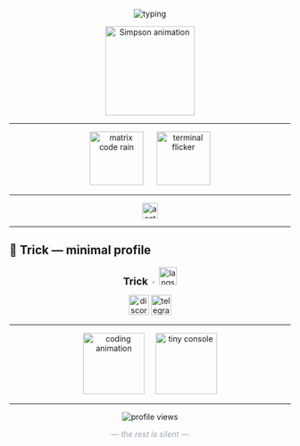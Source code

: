 <!-- ========================= -->
<!-- README for trick444 — Minimal • Animated • Hacker • Simpsons -->
<!-- ========================= -->

<p align="center">
  <!-- Big animated typing header -->
  <img src="https://readme-typing-svg.herokuapp.com?font=Fira+Code&size=36&pause=700&color=58a6ff&center=true&vCenter=true&width=760&lines=Trick;⌁;Silent%20Observer%20%7C%20Code%20in%20the%20Dark" alt="typing" />
</p>

<!-- Simpson GIF (kept as requested) -->
<p align="center">
  <img src="https://media4.giphy.com/media/4oMoIbIQrvCjm/giphy.gif" alt="Simpson animation" height="160"/>
</p>

---

<!-- Animated matrix/code band (GIFs focused on code; no dancing people) -->
<p align="center">
  <img src="https://media.giphy.com/media/3o6Zt6ML6BklcajjsA/giphy.gif" alt="matrix code rain" height="96" />
  <img width="16" />
  <img src="https://media.giphy.com/media/3oEjI6SIIHBdRxXI40/giphy.gif" alt="terminal flicker" height="96" />
</p>

---

<!-- Animated gradient / glitch bar (SVG via image service) -->
<p align="center">
  <img src="https://badgen.net/badge/–/Hacker%20Aesthetic/58a6ff?icon=terminal" alt="aesthetic bar" height="28" />
</p>

---

## 🔐 Trick — minimal profile

<p align="center">
  <strong style="font-size:18px">Trick</strong>
  &nbsp;·&nbsp;
  <img src="https://skillicons.dev/icons?i=js,ts,py,cs,go,java,rs" height="32" alt="langs"/>
</p>

<p align="center">
  <!-- Discord badge image (non-link) & Telegram (linked) -->
  <img src="https://img.shields.io/static/v1?message=Discord&logo=discord&label=&color=7289DA&logoColor=white&style=for-the-badge" height="36" alt="discord" />
  <a href="https://t.me/YOUR_TELEGRAM" target="_blank" rel="noopener">
    <img src="https://img.shields.io/static/v1?message=Telegram&logo=telegram&label=&color=26A5E4&logoColor=white&style=for-the-badge" height="36" alt="telegram" />
  </a>
</p>

---

<!-- Animated small code blocks (GIFs) for heavy motion and "alive" feel -->
<p align="center">
  <img src="https://media.giphy.com/media/YQitE4YNQNahy/giphy.gif" alt="coding animation" height="110" />
  <img width="12" />
  <img src="https://media.giphy.com/media/26xBwdIuRJiAIqHwA/giphy.gif" alt="tiny console" height="110" />
</p>

---

<p align="center" style="margin-top:10px">
  <img src="https://komarev.com/ghpvc/?username=trick444&label=Profile%20views&color=blue&style=flat" alt="profile views" />
</p>

<p align="center" style="margin-top:6px; color:#9aa5b1;">
  <em>— the rest is silent —</em>
</p>

<!-- ========================= -->
<!-- End README -->
<!-- ========================= -->
